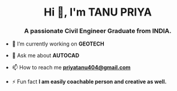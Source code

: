 <h1 align="center">Hi 👋, I'm TANU PRIYA</h1>
<h3 align="center">A passionate Civil Engineer Graduate from INDIA.</h3>

- 🔭 I’m currently working on **GEOTECH**

- 💬 Ask me about **AUTOCAD**

- 📫 How to reach me **priyatanu404@gmail.com**

- ⚡ Fun fact **I am easily coachable person and creative as well.**

<p align="left">
</p>


<!--
**tanu856/tanu856** is a ✨ _special_ ✨ repository because its `README.md` (this file) appears on your GitHub profile.

Here are some ideas to get you started:

- 🔭 I’m currently working on ...
- 🌱 I’m currently learning ...
- 👯 I’m looking to collaborate on ...
- 🤔 I’m looking for help with ...
- 💬 Ask me about ...
- 📫 How to reach me: ...
- 😄 Pronouns: ...
- ⚡ Fun fact: ...
-->
